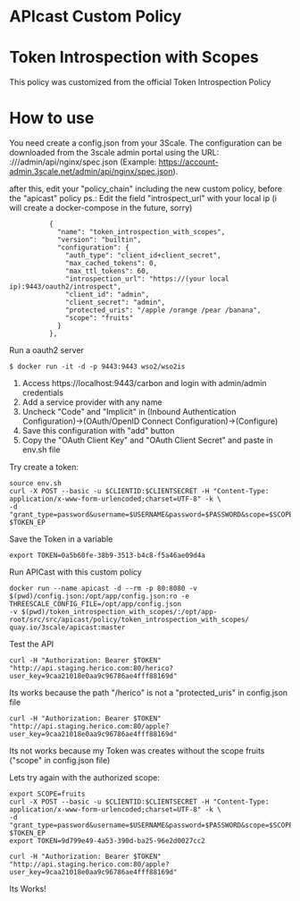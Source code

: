# APIcast Custom Policy
# Token Introspection with Scopes

This policy was customized from the official Token Introspection Policy


# How to use
You need create a config.json from your 3Scale. The configuration can be downloaded from the 3scale admin portal using the URL: <schema>://<admin-portal-domain>/admin/api/nginx/spec.json (Example: https://account-admin.3scale.net/admin/api/nginx/spec.json).

after this, edit your "policy_chain" including the new custom policy, before the "apicast" policy
ps.: Edit the field "introspect_url" with your local ip (i will create a docker-compose in the future, sorry)

```
          {
            "name": "token_introspection_with_scopes",
            "version": "builtin",
            "configuration": {
              "auth_type": "client_id+client_secret",
              "max_cached_tokens": 0,
              "max_ttl_tokens": 60,
              "introspection_url": "https://(your local ip):9443/oauth2/introspect",
              "client_id": "admin",
              "client_secret": "admin",
              "protected_uris": "/apple /orange /pear /banana",
              "scope": "fruits"
            }
          },
```


Run a oauth2 server
```
$ docker run -it -d -p 9443:9443 wso2/wso2is
```

1. Access https://localhost:9443/carbon and login with admin/admin credentials
2. Add a service provider with any name
3. Uncheck "Code" and "Implicit" in (Inbound Authentication Configuration)->(OAuth/OpenID Connect Configuration)->(Configure)
4. Save this configuration with "add" button
5. Copy the "OAuth Client Key" and "OAuth Client Secret" and paste in env.sh file

Try create a token:
```
source env.sh
curl -X POST --basic -u $CLIENTID:$CLIENTSECRET -H "Content-Type: application/x-www-form-urlencoded;charset=UTF-8" -k \
-d "grant_type=password&username=$USERNAME&password=$PASSWORD&scope=$SCOPE" $TOKEN_EP
```

Save the Token in a variable
```
export TOKEN=0a5b60fe-38b9-3513-b4c8-f5a46ae09d4a
```

Run APICast with this custom policy
```
docker run --name apicast -d --rm -p 80:8080 -v $(pwd)/config.json:/opt/app/config.json:ro -e THREESCALE_CONFIG_FILE=/opt/app/config.json 
-v $(pwd)/token_introspection_with_scopes/:/opt/app-root/src/src/apicast/policy/token_introspection_with_scopes/ quay.io/3scale/apicast:master
```

Test the API
```
curl -H "Authorization: Bearer $TOKEN" "http://api.staging.herico.com:80/herico?user_key=9caa21018e0aa9c96786ae4fff88169d"
```
Its works because the path "/herico" is not a "protected_uris" in config.json file
```
curl -H "Authorization: Bearer $TOKEN" "http://api.staging.herico.com:80/apple?user_key=9caa21018e0aa9c96786ae4fff88169d"
```
Its not works because my Token was creates without the scope fruits ("scope" in config.json file)


Lets try again with the authorized scope:
```
export SCOPE=fruits
curl -X POST --basic -u $CLIENTID:$CLIENTSECRET -H "Content-Type: application/x-www-form-urlencoded;charset=UTF-8" -k \
-d "grant_type=password&username=$USERNAME&password=$PASSWORD&scope=$SCOPE" $TOKEN_EP
export TOKEN=9d799e49-4a53-390d-ba25-96e2d0027cc2

curl -H "Authorization: Bearer $TOKEN" "http://api.staging.herico.com:80/apple?user_key=9caa21018e0aa9c96786ae4fff88169d"
```
Its Works!

